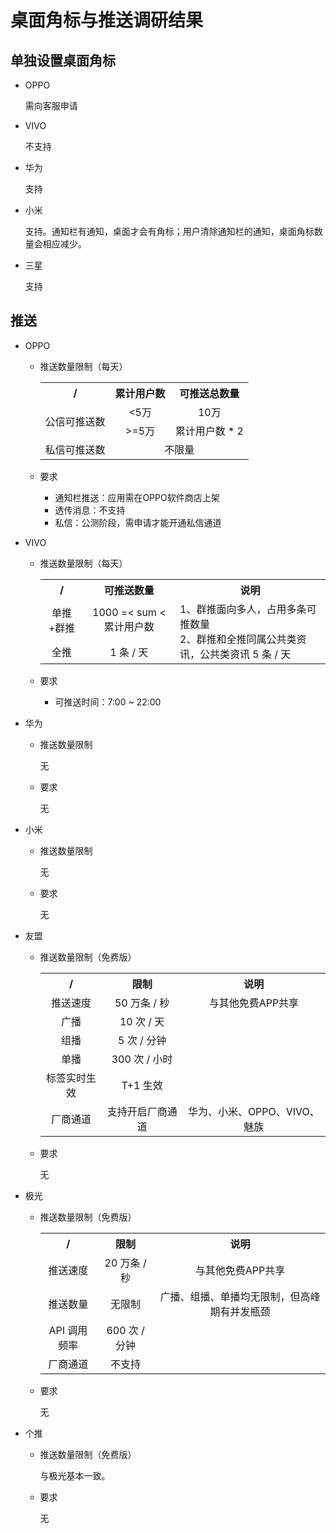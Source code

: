 
# 桌面角标与推送调研结果

## 单独设置桌面角标

* OPPO

  需向客服申请
  
* VIVO
  
  不支持

* 华为
  
  支持

* 小米
  
  支持。通知栏有通知，桌面才会有角标；用户清除通知栏的通知，桌面角标数量会相应减少。

* 三星
  
  支持

## 推送

* OPPO
  
  * 推送数量限制（每天）

    <table>
        <tr align="center">
            <th>/</th>
            <th>累计用户数</th>
            <th>可推送总数量</th>
        </tr>
        <tr align="center">
            <td rowspan="2">公信可推送数</td>
            <td><5万</td>
            <td>10万</td>
        </tr>
        <tr align="center">
            <td>>=5万</td>
            <td>累计用户数 * 2</td>
        </tr>
        <tr align="center">
            <td>私信可推送数</td>
            <td colspan="2">不限量</td>
        </tr>
    </table>

  * 要求
    * 通知栏推送：应用需在OPPO软件商店上架
    * 透传消息：不支持
    * 私信：公测阶段，需申请才能开通私信通道
  
* VIVO
  * 推送数量限制（每天）
    
    <table>
        <tr align="center">
            <th>/</th>
            <th>可推送数量</th>
            <th>说明</th>
        </tr>
        <tr align="center">
            <td>单推+群推</td>
            <td>1000 =< sum < 累计用户数</td>
            <td rowspan="2" align="left">1、群推面向多人，占用多条可推数量<br/>2、群推和全推同属公共类资讯，公共类资讯 5 条 / 天</td>
        </tr>
        <tr align="center">
            <td>全推</td>
            <td>1 条 / 天</td>
        </tr>
    </table>

  * 要求
    * 可推送时间：7:00 ~ 22:00
* 华为
  * 推送数量限制
  
    无

  * 要求
  
    无
* 小米
  * 推送数量限制
  
    无

  * 要求
  
    无
* 友盟
  * 推送数量限制（免费版）
  
    <table>
        <tr align="center">
            <th>/</th>
            <th>限制</th>
            <th>说明</th>
        </tr>
        <tr align="center">
            <td>推送速度</td>
            <td>50 万条 / 秒</td>
            <td>与其他免费APP共享</td>
        </tr>
        <tr align="center">
            <td>广播</td>
            <td>10 次 / 天</td>
            <td></td>
        </tr>
        <tr align="center">
            <td>组播</td>
            <td>5 次 / 分钟</td>
            <td></td>
        </tr>
        <tr align="center">
            <td>单播</td>
            <td>300 次 / 小时</td>
            <td></td>
        </tr>
        <tr align="center">
            <td>标签实时生效</td>
            <td>T+1 生效</td>
            <td></td>
        </tr>
        <tr align="center">
            <td>厂商通道</td>
            <td>支持开启厂商通道</td>
            <td>华为、小米、OPPO、VIVO、魅族</td>
        </tr>
    </table>

  * 要求
  
    无
* 极光
  * 推送数量限制（免费版）
  
    <table>
        <tr align="center">
            <th>/</th>
            <th>限制</th>
            <th>说明</th>
        </tr>
        <tr align="center">
            <td>推送速度</td>
            <td>20 万条 / 秒</td>
            <td>与其他免费APP共享</td>
        </tr>
        <tr align="center">
            <td>推送数量</td>
            <td>无限制</td>
            <td>广播、组播、单播均无限制，但高峰期有并发瓶颈</td>
        </tr>
        <tr align="center">
            <td>API 调用频率</td>
            <td>600 次 / 分钟</td>
            <td></td>
        </tr>
        <tr align="center">
            <td>厂商通道</td>
            <td>不支持</td>
            <td></td>
        </tr>
    </table>

  * 要求
  
    无
* 个推
  * 推送数量限制（免费版）
  
    与极光基本一致。
  * 要求
  
    无
